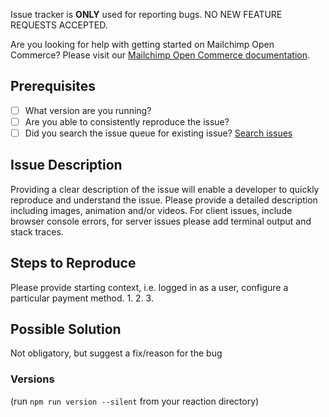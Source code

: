Issue tracker is **ONLY** used for reporting bugs. NO NEW FEATURE REQUESTS ACCEPTED.

Are you looking for help with getting started on Mailchimp Open Commerce? Please visit our [Mailchimp Open Commerce documentation](https://mailchimp.com/developer/open-commerce/).

## Prerequisites
* [ ] What version are you running?
* [ ] Are you able to consistently reproduce the issue?
* [ ] Did you search the issue queue for existing issue? [Search issues](https://github.com/reactioncommerce/reaction-admin/issues)

## Issue Description
Providing a clear description of the issue will enable a developer to quickly reproduce and understand the issue. Please provide a detailed description including images, animation and/or videos. For client issues, include browser console errors, for server issues please add terminal output and stack traces.

## Steps to Reproduce
Please provide starting context, i.e. logged in as a user, configure a particular payment method.
1.
2.
3.

## Possible Solution
Not obligatory, but suggest a fix/reason for the bug


### Versions
(run `npm run version --silent` from your reaction directory)
